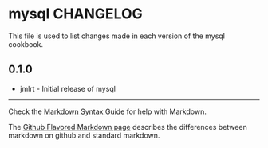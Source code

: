 mysql CHANGELOG
===============

This file is used to list changes made in each version of the mysql cookbook.

0.1.0
-----
- jmlrt - Initial release of mysql

- - -
Check the [Markdown Syntax Guide](http://daringfireball.net/projects/markdown/syntax) for help with Markdown.

The [Github Flavored Markdown page](http://github.github.com/github-flavored-markdown/) describes the differences between markdown on github and standard markdown.
